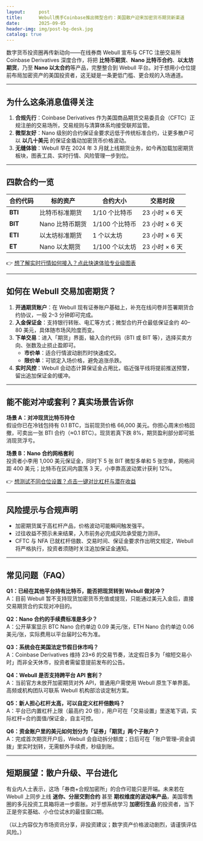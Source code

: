 ```yaml
---
layout:     post
title:      Webull携手Coinbase推出微型合约：美国散户迎来加密货币期货新渠道
date:       2025-09-05
header-img: img/post-bg-desk.jpg
catalog: true
---
```


数字货币投资圈再传新动向——在线券商 Webull 宣布与 CFTC 注册交易所 Coinbase Derivatives 深度合作，将把 **比特币期货**、**Nano 比特币合约**、**以太坊期货**，乃至 **Nano 以太合约**等产品，完整整合到 Webull 平台。对于想用小仓位提前布局加密资产的美国投资者，这无疑是一条更低门槛、更合规的入场通道。

---

## 为什么这条消息值得关注

1. **合规先行**：Coinbase Derivatives 作为美国商品期货交易委员会（CFTC）正规注册的交易场所，交易规则与清算体系均接受联邦监管。
2. **微型友好**：Nano 级别的合约保证金要求远低于传统标准合约，让更多散户可以 **以几十美元** 的保证金撬动加密货币价格波动。
3. **无缝体验**：Webull 早在 2024 年 3 月就上线期货业务，如今再加载加密期货板块，图表工具、实时行情、风险管理一步到位。

---

## 四款合约一览

| 合约代码 | 标的资产 | 合约大小 | 交易时段 |
| --- | --- | --- | --- |
| **BTI** | 比特币标准期货 | 1/10 个比特币 | 23 小时 × 6 天 |
| **BIT** | Nano 比特币期货 | 1/100 个比特币 | 23 小时 × 6 天 |
| **ETI** | 以太坊标准期货 | 1 个以太坊 | 23 小时 × 6 天 |
| **ET**  | Nano 以太期货  | 1/100 个以太坊 | 23 小时 × 6 天 |

👉 [想了解实时行情如何接入？点此快速体验专业级图表](https://okxdog.com/)

---

## 如何在 Webull 交易加密期货？

1. **开通期货账户**：在 Webull 现有证券账户基础上，补充在线问卷并签署期货合约协议，一般 2–3 分钟即可完成。
2. **入金保证金**：支持银行转账、电汇等方式；微型合约开仓最低保证金约 40–80 美元，具体随市场风险度而变。
3. **下单交易**：进入「期货」界面，输入合约代码（BTI 或 BIT 等），选择买卖方向、张数及止损止盈即可。
   - **市价单**：适合行情波动剧烈时快速成交。
   - **限价单**：可锁定入场价格，避免追涨杀跌。
4. **实时风控**：Webull 会动态计算保证金占用比，临近强平线将提前推送预警，留出追加保证金的缓冲。

---

## 能不能对冲或套利？真实场景告诉你

**场景 A：对冲现货比特币持仓**  
假设你已在冷钱包持有 0.1 BTC，当前现货价格 66,000 美元。你担心周末价格回撤，可卖出一张 BTI 合约（≈0.1 BTC）。现货若真下跌 8%，期货盈利部分即可抵消现货浮亏。

**场景 B：Nano 合约网格套利**  
投资者小李用 1,000 美元保证金，同时下 5 张 BIT 微型多单和 5 张空单，网格间距 400 美元；比特币在区间内震荡 3 天，小李靠高波动累计获利 12%。

👉 [想测试不同仓位设置？点击一键对比杠杆与潜在收益](https://okxdog.com/)

---

## 风险提示与合规声明

- 加密期货属于高杠杆产品，价格波动可能瞬间触发强平。
- 过往收益不预示未来结果，入市前务必完成风险承受能力测评。
- CFTC 与 NFA 已就杠杆倍数、交易时间、保证金要求作出明文规定，Webull 将严格执行，投资者须随时关注追加保证金通知。

---

## 常见问题（FAQ）

**Q1：已经在其他平台持有比特币，能否把现货转到 Webull 做对冲？**  
A：目前 Webull 暂不支持现货加密货币充值或提现，只能通过美元入金后，直接交易期货合约实现对冲目的。

**Q2：Nano 合约的手续费标准是多少？**  
A：公开草案显示 BTC Nano 合约单边 0.09 美元/张，ETH Nano 合约单边 0.06 美元/张，实际费用以平台届时公布为准。

**Q3：系统会在美国法定节假日休市吗？**  
A：Coinbase Derivatives 维持 23×6 的交易节奏，法定假日多为「缩短交易小时」而非全天休市，投资者需留意提前发布的公告。

**Q4：Webull 是否支持跨平台 API 套利？**  
A：当前官方未放开加密期货对外 API，普通用户需使用 Webull 原生下单界面。高频或机构团队可联系 Webull 机构部洽谈定制方案。

**Q5：新人担心杠杆太高，可以自定义杠杆倍数吗？**  
A：平台已内置杠杆上限（最高约 20 倍），用户可在「交易设置」里逐笔下调，实际杠杆=合约面值/保证金，自主可控。

**Q6：资金账户里的美元如何划分为「证券」「期货」两个子账户？**  
A：完成首次期货开户后，Webull 会自动拆分额度；日后可在「账户管理–资金调拨」里实时划转，无需额外手续费，秒级到账。

---

## 短期展望：散户升级、平台进化

有业内人士表示，这场「券商+合规加密所」的合作可能只是开端。未来若在 Webull 上同步上线 **迷你、分层交割合约** 甚至 **期权维度的波动率产品**，美国零售圈的多元投资工具箱将进一步膨胀。对于想系统学习 **加密衍生品** 的投资者，当下正是夯实基础、小仓位试水的最佳窗口期。

（以上内容仅为市场资讯分享，非投资建议；数字资产价格波动剧烈，请谨慎评估风险。）